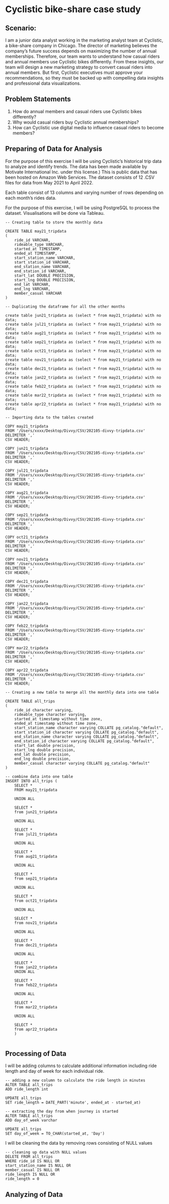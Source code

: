 # Cyclistic bike-share case study

## Scenario: 
I am a junior data analyst working in the marketing analyst team at Cyclistic, a bike-share company in Chicago. The director of marketing believes the company’s future success depends on maximizing the number of annual memberships. Therefore, our team wants to understand how casual riders and annual members use Cyclistic bikes differently. From these insights, our team will design a new marketing strategy to convert casual riders into annual members. But first, Cyclistic executives must approve your recommendations, so they must be backed up with compelling data insights and professional data
visualizations.

## Problem Statements 
1. How do annual members and casual riders use Cyclistic bikes differently? 
2. Why would casual riders buy Cyclistic annual memberships? 
3. How can Cyclistic use digital media to influence casual riders to become members?

## Preparing of Data for Analysis
For the purpose of this exercise I will be using Cyclistic’s historical trip data to analyze and identify trends. The data has been made available by Motivate International Inc. under this license.) This is public data that has been hosted on Amazon Web Services. The dataset consists of 12 .CSV files for data from May 2021 to April 2022.

Each table consist of 13 columns and varying number of rows depending on each month’s rides data. 

For the purpose of this exercise, I will be using PostgreSQL to process the dataset. Visualisations will be done via Tableau.

```TSQL
-- Creating table to store the monthly data

CREATE TABLE may21_tripdata
(
    ride_id VARCHAR,
    rideable_type VARCHAR,
    started_at TIMESTAMP,
    ended_at TIMESTAMP,
    start_station_name VARCHAR,
    start_station_id VARCHAR,
    end_station_name VARCHAR,
    end_station_id VARCHAR,
    start_lat DOUBLE PRECISION,
    start_lng DOUBLE PRECISION,
    end_lat VARCHAR,
    end_lng VARCHAR,
    member_casual VARCHAR
)

-- Duplicating the dataframe for all the other months 

create table jun21_tripdata as (select * from may21_tripdata) with no data;
create table jul21_tripdata as (select * from may21_tripdata) with no data;
create table aug21_tripdata as (select * from may21_tripdata) with no data;
create table sep21_tripdata as (select * from may21_tripdata) with no data;
create table oct21_tripdata as (select * from may21_tripdata) with no data;
create table nov21_tripdata as (select * from may21_tripdata) with no data;
create table dec21_tripdata as (select * from may21_tripdata) with no data;
create table jan22_tripdata as (select * from may21_tripdata) with no data;
create table feb22_tripdata as (select * from may21_tripdata) with no data;
create table mar22_tripdata as (select * from may21_tripdata) with no data;
create table apr22_tripdata as (select * from may21_tripdata) with no data;
```

```TSQL
-- Importing data to the tables created 

COPY may21_tripdata
FROM '/Users/xxxx/Desktop/Divvy/CSV/202105-divvy-tripdata.csv' 
DELIMITER ',' 
CSV HEADER; 

COPY jun21_tripdata
FROM '/Users/xxxx/Desktop/Divvy/CSV/202105-divvy-tripdata.csv' 
DELIMITER ',' 
CSV HEADER; 

COPY jul21_tripdata
FROM '/Users/xxxx/Desktop/Divvy/CSV/202105-divvy-tripdata.csv' 
DELIMITER ',' 
CSV HEADER; 

COPY aug21_tripdata
FROM '/Users/xxxx/Desktop/Divvy/CSV/202105-divvy-tripdata.csv' 
DELIMITER ',' 
CSV HEADER; 

COPY sep21_tripdata
FROM '/Users/xxxx/Desktop/Divvy/CSV/202105-divvy-tripdata.csv' 
DELIMITER ',' 
CSV HEADER; 

COPY oct21_tripdata
FROM '/Users/xxxx/Desktop/Divvy/CSV/202105-divvy-tripdata.csv' 
DELIMITER ',' 
CSV HEADER; 

COPY nov21_tripdata
FROM '/Users/xxxx/Desktop/Divvy/CSV/202105-divvy-tripdata.csv' 
DELIMITER ',' 
CSV HEADER; 

COPY dec21_tripdata
FROM '/Users/xxxx/Desktop/Divvy/CSV/202105-divvy-tripdata.csv' 
DELIMITER ',' 
CSV HEADER;

COPY jan22_tripdata
FROM '/Users/xxxx/Desktop/Divvy/CSV/202105-divvy-tripdata.csv' 
DELIMITER ',' 
CSV HEADER;

COPY feb22_tripdata
FROM '/Users/xxxx/Desktop/Divvy/CSV/202105-divvy-tripdata.csv' 
DELIMITER ',' 
CSV HEADER; 

COPY mar22_tripdata
FROM '/Users/xxxx/Desktop/Divvy/CSV/202105-divvy-tripdata.csv' 
DELIMITER ',' 
CSV HEADER;

COPY apr22_tripdata
FROM '/Users/xxxx/Desktop/Divvy/CSV/202105-divvy-tripdata.csv' 
DELIMITER ',' 
CSV HEADER; 
```

```TSQL
-- Creating a new table to merge all the monthly data into one table 

CREATE TABLE all_trips
(
    ride_id character varying,
    rideable_type character varying,
    started_at timestamp without time zone,
    ended_at timestamp without time zone,
    start_station_name character varying COLLATE pg_catalog."default",
    start_station_id character varying COLLATE pg_catalog."default",
    end_station_name character varying COLLATE pg_catalog."default",
    end_station_id character varying COLLATE pg_catalog."default",
    start_lat double precision,
    start_lng double precision,
    end_lat double precision,
    end_lng double precision,
    member_casual character varying COLLATE pg_catalog."default"
)

-- combine data into one table 
INSERT INTO all_trips (
	SELECT *
	FROM may21_tripdata
	
	UNION ALL 
	
	SELECT *
	from jun21_tripdata
	
	UNION ALL 
	
	SELECT *
	from jul21_tripdata
	
	UNION ALL 
	
	SELECT *
	from aug21_tripdata
	
	UNION ALL 
	
	SELECT *
	from sep21_tripdata
	
	UNION ALL 
	
	SELECT *
	from oct21_tripdata
	
	UNION ALL 
	
	SELECT *
	from nov21_tripdata
	
	UNION ALL 
	
	SELECT *
	from dec21_tripdata
	
	UNION ALL 
	
	SELECT *
	from jan22_tripdata
	UNION ALL 
	
	SELECT *
	from feb22_tripdata
	
	UNION ALL 
	
	SELECT *
	from mar22_tripdata
	
	UNION ALL 
	
	SELECT *
	from apr22_tripdata
	)
	
```


## Processing of Data

I will be adding columns to calculate additional information including ride length and day of week for each individual ride. 

```TSQL
-- adding a new column to calculate the ride length in minutes
ALTER TABLE all_trips 
ADD ride_length int

UPDATE all_trips
SET ride_length = DATE_PART('minute', ended_at - started_at)

-- extracting the day from when journey is started
ALTER TABLE all_trips
ADD day_of_week varchar

UPDATE all_trips
SET day_of_week = TO_CHAR(started_at, 'Day')

```

I will be cleaning the data by removing rows consisting of NULL values 

```TSQL
-- cleaning up data with NULL values
DELETE FROM all_trips
WHERE ride_id IS NULL OR
start_station_name IS NULL OR
member_casual IS NULL OR
ride_length IS NULL OR
ride_length = 0

```
## Analyzing of Data


